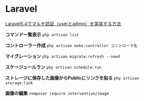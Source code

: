 # Laravel

[Laravel5.4でマルチ認証（userとadmin）を実装する方法](https://takahashi-it.com/php/laravel54-multi-auth/)

**コマンド一覧表示**
`php artisan list`

**コントローラー作成**
`php artisan make:controller コントローラ名`

**マイグレーション**
`php artisan migrate:refresh --seed`

**スケージュールラン**
`php artisan schedule:run`

**ストレージに保存した画像からPublicにリンクを貼る**
`php artisan storage:link`

**画像の編集**
`composer require intervention/image`
